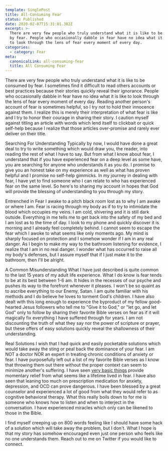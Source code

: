 ```yaml
---
template: SinglePost
title: All-Consuming Fear
status: Published
date: 2020-02-07T15:31:01.382Z
excerpt: >-
  There are very few people who truly understand what it is like to be consumed
  by fear. People who occasionally dabble in fear have no idea what it is like
  to look through the lens of fear every moment of every day.
categories:
  - category: Fear
meta:
  canonicalLink: all-consuming-fear
  title: All Consuming Fear
---
```

There are very few people who truly understand what it is like to be consumed by fear.  I sometimes find it difficult to read others accounts or best practices because their stories quickly reveal their ignorance.  People who occasionally dabble in fear have no idea what it is like to look through the lens of fear every moment of every day.  Reading another person's account of fear is sometimes helpful, so I try not to hold their innocence against them.  I realize this is merely their interpretation of what fear is like and I try to honor their courage in sharing their story.  I caution myself against titling an article with words which lend itself to clickbait or quick self-help because I realize that those articles over-promise and rarely ever deliver on their title.

Searching For Understanding
Typically by now, I would have done a great deal to try to write something which would draw you, the reader, into reading the rest of what I have to say.  But from what I know about fear, I understand that if you have experienced fear on a deep level as some have, you are searching for anyone who understands it as you do.  I promise to give you an honest take on my experience as well as what has proven helpful and I promise no self-help gimmicks.  In my journey in dealing with fear, I have yet to find someone who I can relate to who has experienced fear on the same level. So here's to sharing my account in hopes that God will provide the blessing of understanding to you through my story.

Entrenched in Fear
I awake to a pitch black room lost as to why I am awake or where I am.  Fear is racing through my body as if to try to intimidate the blood which occupies my veins.  I am cold, shivering and it is still dark outside.  Everything in me tells me to get back into the safety of my bed and I am lost as to the time of day.  I look to my phone and quickly discover it is morning and I already feel completely behind. I cannot seem to escape the fear which I awoke to what seems like only moments ago. My mind is sharply focused on protection and I somehow wonder if I am in any real danger. As I begin to make my way to the bathroom listening for evidence, I realize that I am in no real danger.  I wonder what has occurred to raise all my body's defenses, but I assure myself that if I just make it to the bathroom, then I'll be alright.

A Common Misunderstanding
What I have just described is quite common to the last 15 years of my adult life experience. What I do know is fear tends to be at its best between 1-6 am.  It hides in the recesses of our psyche and pushes its way to the forefront whenever it pleases. I won't be so quaint as to ascribe everything to our Enemy, Satan.  I am quite familiar with his methods and I do believe he loves to torment God's children. I have also dealt with this long enough to experience the byproduct of my fellow good-hearted Jesus followers who tell me to "Give it to God," or "let go, and let God" only to follow by sharing their favorite Bible verses on fear as if it will magically fix everything I have suffered through for years. I am not discounting the truth of what they say nor the power of scripture or prayer, but these offers of easy solutions quickly reveal the shallowness of their understanding.

Real Solutions
I wish that I had quick and easily pocketable solutions which would take away the sting or peal back the dominance of your fear.  I am NOT a doctor NOR an expert in treating chronic conditions of anxiety or fear.  I have purposefully left out a list of my favorite Bible verses as I know that throwing them out there without the proper context can seem to minimize another's suffering.  I have seen [very basic things](https://craigbooker.com/getting-outside-your-head/) provide momentary relief from what seems like a lifetime lived in fear.  I have also seen that leaning too much on prescription medication for anxiety, depression, and OCD can prove dangerous.  I have been blessed by a great counselor and experienced a lot of good from what they would refer to as cognitive behavioral therapy. What this really boils down to for me is someone who knows how to listen and when to interject in the conversation. I have experienced miracles which only can be likened to those in the Bible.

I find myself creeping up on 800 words feeling like I should have some hack of a solution which will take away the problem, but I don't.  What I hope is that my story has somehow encouraged even just one person who feels like no one understands them. Reach out to me on Twitter if you would like to connect.
